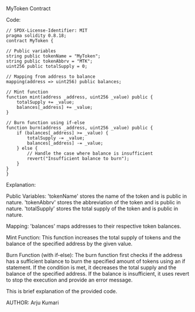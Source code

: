 MyToken Contract

Code:

    // SPDX-License-Identifier: MIT
    pragma solidity 0.8.18;
    contract MyToken {

    // Public variables
    string public tokenName = "MyToken";
    string public tokenAbbrv = "MTK";
    uint256 public totalSupply = 0;
    
    // Mapping from address to balance
    mapping(address => uint256) public balances;

    // Mint function
    function mint(address _address, uint256 _value) public {
        totalSupply += _value;
        balances[_address] += _value;
    }

    // Burn function using if-else
    function burn(address _address, uint256 _value) public {
        if (balances[_address] >= _value) {
            totalSupply -= _value;
            balances[_address] -= _value;
        } else {
            // Handle the case where balance is insufficient
            revert("Insufficient balance to burn");
        }
    }
    }

Explanation:

Public Variables:
'tokenName' stores the name of the token and is public in nature.
'tokenAbbrv' stores the abbreviation of the token and is public in nature.
'totalSupply' stores the total supply of the token and is public in nature.

Mapping:
'balances' maps addresses to their respective token balances.

Mint Function:
This function increases the total supply of tokens and the balance of the specified address by the given value.

Burn Function (with if-else):
The burn function first checks if the address has a sufficient balance to burn the specified amount of tokens using an if statement.
If the condition is met, it decreases the total supply and the balance of the specified address.
If the balance is insufficient, it uses revert to stop the execution and provide an error message.

This is brief explanation of the provided code.

AUTHOR:
Arju Kumari
